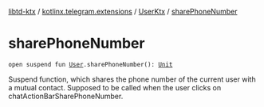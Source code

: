 [libtd-ktx](../../index.md) / [kotlinx.telegram.extensions](../index.md) / [UserKtx](index.md) / [sharePhoneNumber](./share-phone-number.md)

# sharePhoneNumber

`open suspend fun `[`User`](https://tdlibx.github.io/td/docs/org/drinkless/td/libcore/telegram/TdApi.User.html)`.sharePhoneNumber(): `[`Unit`](https://kotlinlang.org/api/latest/jvm/stdlib/kotlin/-unit/index.html)

Suspend function, which shares the phone number of the current user with a mutual contact.
Supposed to be called when the user clicks on chatActionBarSharePhoneNumber.

